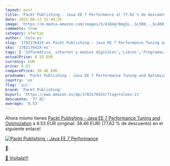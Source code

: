 ```yaml
---
layout: post
title: 'Packt Publishing - Java EE 7 Performance al 77.82 % de descuento'
date: 2021-06-17 22:44:35
image: 'https://m.media-amazon.com/images/I/41Q4gr8mgSL._SL500_._SL400_.jpg'
comments: true
category: ofertas
author: 'tole.es'
slug: '178217642X-es Packt Publishing - Java EE 7 Performance Tuning and...'
sku: '178217642X-es'
tags: [ 'Informática, internet y medios digitales','Libros','Programación y desarrollo  de software','Software y aplicaciones de negocio','packt publishing', ]
actualPrice: 8.53 EUR
currency: EUR
price: 8.53
comparePrice: 38.46 EUR
prodname: 'Packt Publishing - Java EE 7 Performance Tuning and Optimization'
country: 'es'
flag: '🇪🇸'
brand: 'Packt Publishing'
buyurl: 'https://www.amazon.es/dp/178217642X/?tag=tolees-21'
descuento: '77.82'
average: '8.53'
---
```


Ahora mismo tienes [Packt Publishing - Java EE 7 Performance Tuning and Optimization](https://www.amazon.es/dp/178217642X/?tag=tolees-21) a 8.53 EUR (original: 38.46 EUR) (77.82 %  de descuento) en el siguiente enlace!

[![Packt Publishing - Java EE 7 Performance](https://m.media-amazon.com/images/I/41Q4gr8mgSL._SL500_._SL400_.jpg)](https://www.amazon.es/dp/178217642X/?tag=tolees-21)

🔎:


[🛒 Visítala!!!](https://www.amazon.es/dp/178217642X/?tag=tolees-21)
